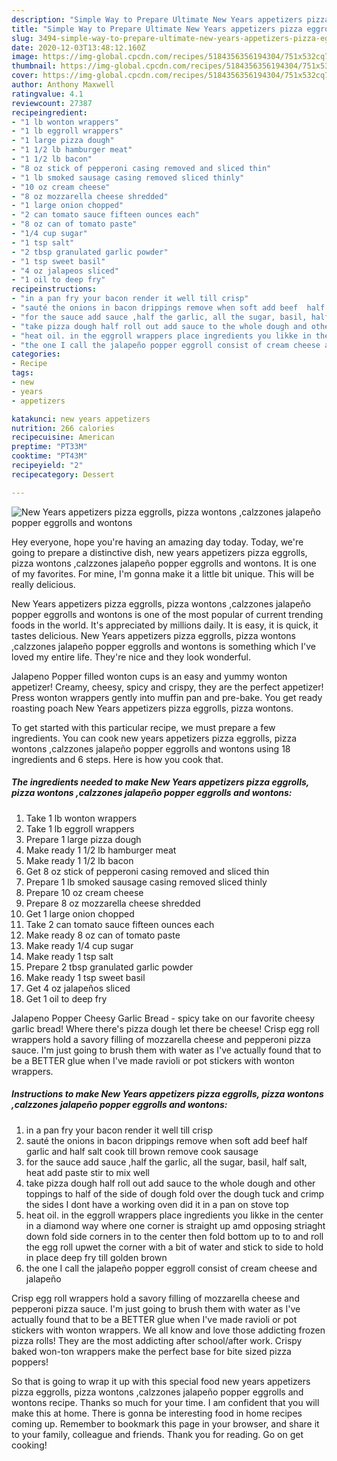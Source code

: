 ```yaml
---
description: "Simple Way to Prepare Ultimate New Years appetizers pizza eggrolls, pizza wontons ,calzzones jalapeño popper eggrolls and wontons"
title: "Simple Way to Prepare Ultimate New Years appetizers pizza eggrolls, pizza wontons ,calzzones jalapeño popper eggrolls and wontons"
slug: 3494-simple-way-to-prepare-ultimate-new-years-appetizers-pizza-eggrolls-pizza-wontons-calzzones-jalapeno-popper-eggrolls-and-wontons
date: 2020-12-03T13:48:12.160Z
image: https://img-global.cpcdn.com/recipes/5184356356194304/751x532cq70/new-years-appetizers-pizza-eggrolls-pizza-wontons-calzzones-jalapeno-popper-eggrolls-and-wontons-recipe-main-photo.jpg
thumbnail: https://img-global.cpcdn.com/recipes/5184356356194304/751x532cq70/new-years-appetizers-pizza-eggrolls-pizza-wontons-calzzones-jalapeno-popper-eggrolls-and-wontons-recipe-main-photo.jpg
cover: https://img-global.cpcdn.com/recipes/5184356356194304/751x532cq70/new-years-appetizers-pizza-eggrolls-pizza-wontons-calzzones-jalapeno-popper-eggrolls-and-wontons-recipe-main-photo.jpg
author: Anthony Maxwell
ratingvalue: 4.1
reviewcount: 27387
recipeingredient:
- "1 lb wonton wrappers"
- "1 lb eggroll wrappers"
- "1 large pizza dough"
- "1 1/2 lb hamburger meat"
- "1 1/2 lb bacon"
- "8 oz stick of pepperoni casing removed and sliced thin"
- "1 lb smoked sausage casing removed sliced thinly"
- "10 oz cream cheese"
- "8 oz mozzarella cheese shredded"
- "1 large onion chopped"
- "2 can tomato sauce fifteen ounces each"
- "8 oz can of tomato paste"
- "1/4 cup sugar"
- "1 tsp salt"
- "2 tbsp granulated garlic powder"
- "1 tsp sweet basil"
- "4 oz jalapeos sliced"
- "1 oil to deep fry"
recipeinstructions:
- "in a pan fry your bacon render it well till crisp"
- "sauté the onions in bacon drippings remove when soft add beef  half garlic and half salt cook till brown remove cook sausage"
- "for the sauce add sauce ,half the garlic, all the sugar, basil, half salt, heat add paste stir to mix well"
- "take pizza dough half roll out add sauce to the whole dough and other toppings to half of the side of dough fold over the dough tuck and crimp the sides I dont have a working oven did it in a pan on stove top"
- "heat oil. in the eggroll wrappers place ingredients you likke in the center in a diamond way where one corner is straight up amd opposing striaght down fold side corners in to the center then fold bottom up to to and roll the egg roll upwet the corner with a bit of water and stick to side to hold in place deep fry till golden brown"
- "the one I call the jalapeño popper eggroll consist of cream cheese and jalapeño"
categories:
- Recipe
tags:
- new
- years
- appetizers

katakunci: new years appetizers 
nutrition: 266 calories
recipecuisine: American
preptime: "PT33M"
cooktime: "PT43M"
recipeyield: "2"
recipecategory: Dessert

---
```



![New Years appetizers pizza eggrolls, pizza wontons ,calzzones jalapeño popper eggrolls and wontons](https://img-global.cpcdn.com/recipes/5184356356194304/751x532cq70/new-years-appetizers-pizza-eggrolls-pizza-wontons-calzzones-jalapeno-popper-eggrolls-and-wontons-recipe-main-photo.jpg)

Hey everyone, hope you're having an amazing day today. Today, we're going to prepare a distinctive dish, new years appetizers pizza eggrolls, pizza wontons ,calzzones jalapeño popper eggrolls and wontons. It is one of my favorites. For mine, I'm gonna make it a little bit unique. This will be really delicious.

New Years appetizers pizza eggrolls, pizza wontons ,calzzones jalapeño popper eggrolls and wontons is one of the most popular of current trending foods in the world. It's appreciated by millions daily. It is easy, it is quick, it tastes delicious. New Years appetizers pizza eggrolls, pizza wontons ,calzzones jalapeño popper eggrolls and wontons is something which I've loved my entire life. They're nice and they look wonderful.

Jalapeno Popper filled wonton cups is an easy and yummy wonton appetizer! Creamy, cheesy, spicy and crispy, they are the perfect appetizer! Press wonton wrappers gently into muffin pan and pre-bake. You get ready roasting poach New Years appetizers pizza eggrolls, pizza wontons.


To get started with this particular recipe, we must prepare a few ingredients. You can cook new years appetizers pizza eggrolls, pizza wontons ,calzzones jalapeño popper eggrolls and wontons using 18 ingredients and 6 steps. Here is how you cook that.

<!--inarticleads1-->

##### The ingredients needed to make New Years appetizers pizza eggrolls, pizza wontons ,calzzones jalapeño popper eggrolls and wontons:

1. Take 1 lb wonton wrappers
1. Take 1 lb eggroll wrappers
1. Prepare 1 large pizza dough
1. Make ready 1 1/2 lb hamburger meat
1. Make ready 1 1/2 lb bacon
1. Get 8 oz stick of pepperoni casing removed and sliced thin
1. Prepare 1 lb smoked sausage casing removed sliced thinly
1. Prepare 10 oz cream cheese
1. Prepare 8 oz mozzarella cheese shredded
1. Get 1 large onion chopped
1. Take 2 can tomato sauce fifteen ounces each
1. Make ready 8 oz can of tomato paste
1. Make ready 1/4 cup sugar
1. Make ready 1 tsp salt
1. Prepare 2 tbsp granulated garlic powder
1. Make ready 1 tsp sweet basil
1. Get 4 oz jalapeños sliced
1. Get 1 oil to deep fry


Jalapeno Popper Cheesy Garlic Bread - spicy take on our favorite cheesy garlic bread! Where there&#39;s pizza dough let there be cheese! Crisp egg roll wrappers hold a savory filling of mozzarella cheese and pepperoni pizza sauce. I&#39;m just going to brush them with water as I&#39;ve actually found that to be a BETTER glue when I&#39;ve made ravioli or pot stickers with wonton wrappers. 

<!--inarticleads2-->

##### Instructions to make New Years appetizers pizza eggrolls, pizza wontons ,calzzones jalapeño popper eggrolls and wontons:

1. in a pan fry your bacon render it well till crisp
1. sauté the onions in bacon drippings remove when soft add beef  half garlic and half salt cook till brown remove cook sausage
1. for the sauce add sauce ,half the garlic, all the sugar, basil, half salt, heat add paste stir to mix well
1. take pizza dough half roll out add sauce to the whole dough and other toppings to half of the side of dough fold over the dough tuck and crimp the sides I dont have a working oven did it in a pan on stove top
1. heat oil. in the eggroll wrappers place ingredients you likke in the center in a diamond way where one corner is straight up amd opposing striaght down fold side corners in to the center then fold bottom up to to and roll the egg roll upwet the corner with a bit of water and stick to side to hold in place deep fry till golden brown
1. the one I call the jalapeño popper eggroll consist of cream cheese and jalapeño


Crisp egg roll wrappers hold a savory filling of mozzarella cheese and pepperoni pizza sauce. I&#39;m just going to brush them with water as I&#39;ve actually found that to be a BETTER glue when I&#39;ve made ravioli or pot stickers with wonton wrappers. We all know and love those addicting frozen pizza rolls! They are the most addicting after school/after work. Crispy baked won-ton wrappers make the perfect base for bite sized pizza poppers! 

So that is going to wrap it up with this special food new years appetizers pizza eggrolls, pizza wontons ,calzzones jalapeño popper eggrolls and wontons recipe. Thanks so much for your time. I am confident that you will make this at home. There is gonna be interesting food in home recipes coming up. Remember to bookmark this page in your browser, and share it to your family, colleague and friends. Thank you for reading. Go on get cooking!
